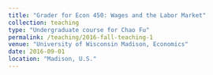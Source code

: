 ```yaml
---
title: "Grader for Econ 450: Wages and the Labor Market"
collection: teaching
type: "Undergraduate course for Chao Fu"
permalink: /teaching/2016-fall-teaching-1
venue: "University of Wisconsin Madison, Economics"
date: 2016-09-01
location: "Madison, U.S."
---
```



